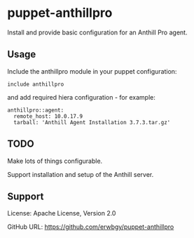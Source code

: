 # puppet-anthillpro

Install and provide basic configuration for an Anthill Pro agent.

## Usage

Include the anthillpro module in your puppet configuration:

    include anthillpro

and add required hiera configuration - for example:

    anthillpro::agent:
      remote_host: 10.0.17.9
      tarball: 'Anthill Agent Installation 3.7.3.tar.gz'

## TODO

Make lots of things configurable.

Support installation and setup of the Anthill server.

## Support

License: Apache License, Version 2.0

GitHub URL: https://github.com/erwbgy/puppet-anthillpro

